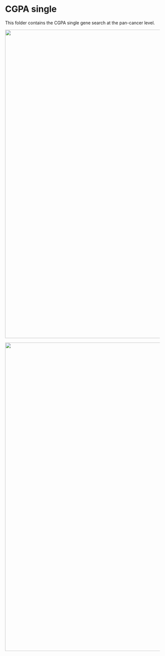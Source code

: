 # CGPA single
This folder contains the CGPA single gene search at the pan-cancer level.

<p align="center">
  <img width="1000"  src="/ICI_data1.png">
</p>

<p align="center">
  <img width="1000"  src="/ICI_data2.png">
</p>
